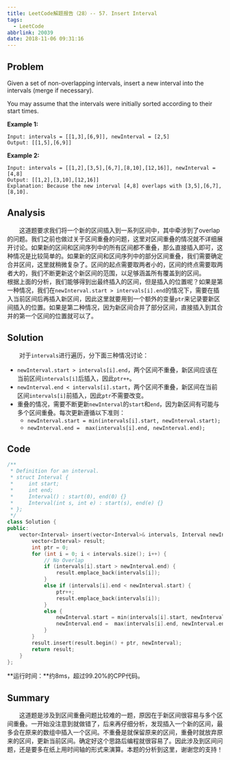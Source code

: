 ```yaml
---
title: LeetCode解题报告（28）-- 57. Insert Interval
tags:
  - LeetCode
abbrlink: 20039
date: 2018-11-06 09:31:16
---
```

## Problem
Given a set of non-overlapping intervals, insert a new interval into the intervals (merge if necessary).

You may assume that the intervals were initially sorted according to their start times.
<!-- more -->

**Example 1:**
```
Input: intervals = [[1,3],[6,9]], newInterval = [2,5]
Output: [[1,5],[6,9]]
```

**Example 2:**
```
Input: intervals = [[1,2],[3,5],[6,7],[8,10],[12,16]], newInterval = [4,8]
Output: [[1,2],[3,10],[12,16]]
Explanation: Because the new interval [4,8] overlaps with [3,5],[6,7],[8,10].
```

## Analysis
&emsp;&emsp;这道题要求我们将一个新的区间插入到一系列区间中，其中牵涉到了overlap的问题。我们之前也做过关于区间重叠的问题，这里对区间重叠的情况就不详细展开讨论。如果新的区间和区间序列中的所有区间都不重叠，那么直接插入即可，这种情况是比较简单的。如果新的区间和区间序列中的部分区间重叠，我们需要确定合并区间，这里就稍微复杂了。区间的起点需要取两者小的，区间的终点需要取两者大的，我们不断更新这个新区间的范围，以足够涵盖所有覆盖到的区间。
&emsp;&emsp;根据上面的分析，我们能够得到出最终插入的区间，但是插入的位置呢？如果是第一种情况，我们在`newInterval.start > intervals[i].end`的情况下，需要在插入当前区间后再插入新区间，因此这里就要用到一个额外的变量`ptr`来记录要新区间插入的位置。如果是第二种情况，因为新区间合并了部分区间，直接插入到其合并的第一个区间的位置就可以了。

## Solution
&emsp;&emsp;对于`intervals`进行遍历，分下面三种情况讨论：
  + `newInterval.start > intervals[i].end`，两个区间不重叠，新区间应该在当前区间`intervals[i]`后插入，因此`ptr++`。
  + `newInterval.end < intervals[i].start`，两个区间不重叠，新区间在当前区间`intervals[i]`前插入，因此`ptr`不需要改变。
  + 重叠的情况，需要不断更新`newInterval`的`start`和`end`，因为新区间有可能与多个区间重叠。每次更新遵循以下准则：
    + `newInterval.start = min(intervals[i].start, newInterval.start);`
    + `newInterval.end =  max(intervals[i].end, newInterval.end);`

## Code
```C++
/**
 * Definition for an interval.
 * struct Interval {
 *     int start;
 *     int end;
 *     Interval() : start(0), end(0) {}
 *     Interval(int s, int e) : start(s), end(e) {}
 * };
 */
class Solution {
public:
    vector<Interval> insert(vector<Interval>& intervals, Interval newInterval) {
        vector<Interval> result;
        int ptr = 0;
        for (int i = 0; i < intervals.size(); i++) {
            // No Overlap
            if (intervals[i].start > newInterval.end) {
                result.emplace_back(intervals[i]);
            }
            else if (intervals[i].end < newInterval.start) {
                ptr++;
                result.emplace_back(intervals[i]);
            }
            else {
                newInterval.start = min(intervals[i].start, newInterval.start);
                newInterval.end =  max(intervals[i].end, newInterval.end);
            }
        }
        result.insert(result.begin() + ptr, newInterval);
        return result;
    }
};
```
**运行时间：**约8ms，超过99.20%的CPP代码。

## Summary
&emsp;&emsp;这道题是涉及到区间重叠问题比较难的一题，原因在于新区间很容易与多个区间重叠。一开始没注意到就做错了，后来再仔细分析，发现插入一个新的区间，最多会在原来的数组中插入一个区间。不重叠是就保留原来的区间，重叠时就放弃原来的区间，更新当前区间。确定好这个思路后编程就很容易了。因此涉及到区间问题，还是要多在纸上用时间轴的形式来演算。本题的分析到这里，谢谢您的支持！
